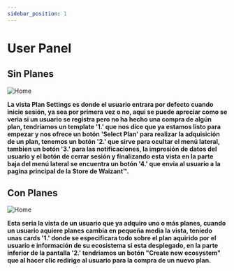 ```yaml
---
sidebar_position: 1
---
```


# User Panel

## Sin Planes

![Home](/img/store-usuario/plan-settings/user_panel.png)

**La vista Plan Settings es donde el usuario entrara por defecto cuando inicie sesión\, ya sea por primera vez o no\, aqui se puede apreciar como se veria si un usuario se registra pero no ha hecho una compra de algún plan\, tendríamos un template '1.' que nos dice que ya estamos listo para empezar y nos ofrece un botón 'Select Plan' para realizar la adquisición de un plan\, tenemos un botón '2.' que sirve para ocultar el menú lateral, tambien un botón '3.' para las notificaciones, la impresión de datos del usuario y el botón de cerrar sesión y finalizando esta vista en la parte baja del menú lateral se encuentra un botón '4.' que envia al usuario a la pagina principal de la Store de Waizant™.**

## Con Planes

![Home](/img/store-usuario/plan-settings/user_panel_ecosystem.png)

**Esta seria la vista de un usuario que ya adquiro uno o más planes\, cuando un usuario aquiere planes cambia en pequeña media la vista\, teniedo unas cards '1.' donde se especificara todo sobre el plan aquirido por el usuario e información de su ecosistema si esta desplegado\, en la parte inferior de la pantalla '2.' tendriamos un botón "Create new ecosystem" que al hacer clic redirige al usuario para la compra de un nuevo plan.**
